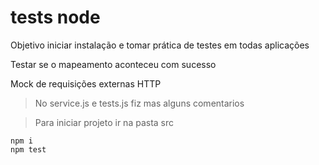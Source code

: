 # tests node

Objetivo iniciar instalação e tomar prática de testes em todas aplicações

Testar se o mapeamento aconteceu com sucesso

Mock de requisições externas HTTP

>No service.js e tests.js fiz mas alguns comentarios

>Para iniciar projeto ir na pasta src

    npm i
    npm test